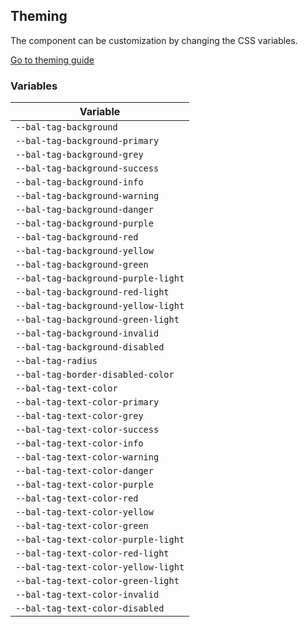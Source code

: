 ## Theming

The component can be customization by changing the CSS variables.

<a class="sb-unstyled button is-primary" href="../?path=/docs/development-theming--page">Go to theming guide</a>

<!-- START: human documentation -->

<!-- END: human documentation -->

### Variables​

| Variable                            |
| ----------------------------------- |
| `--bal-tag-background`              |
| `--bal-tag-background-primary`      |
| `--bal-tag-background-grey`         |
| `--bal-tag-background-success`      |
| `--bal-tag-background-info`         |
| `--bal-tag-background-warning`      |
| `--bal-tag-background-danger`       |
| `--bal-tag-background-purple`       |
| `--bal-tag-background-red`          |
| `--bal-tag-background-yellow`       |
| `--bal-tag-background-green`        |
| `--bal-tag-background-purple-light` |
| `--bal-tag-background-red-light`    |
| `--bal-tag-background-yellow-light` |
| `--bal-tag-background-green-light`  |
| `--bal-tag-background-invalid`      |
| `--bal-tag-background-disabled`     |
| `--bal-tag-radius`                  |
| `--bal-tag-border-disabled-color`   |
| `--bal-tag-text-color`              |
| `--bal-tag-text-color-primary`      |
| `--bal-tag-text-color-grey`         |
| `--bal-tag-text-color-success`      |
| `--bal-tag-text-color-info`         |
| `--bal-tag-text-color-warning`      |
| `--bal-tag-text-color-danger`       |
| `--bal-tag-text-color-purple`       |
| `--bal-tag-text-color-red`          |
| `--bal-tag-text-color-yellow`       |
| `--bal-tag-text-color-green`        |
| `--bal-tag-text-color-purple-light` |
| `--bal-tag-text-color-red-light`    |
| `--bal-tag-text-color-yellow-light` |
| `--bal-tag-text-color-green-light`  |
| `--bal-tag-text-color-invalid`      |
| `--bal-tag-text-color-disabled`     |
